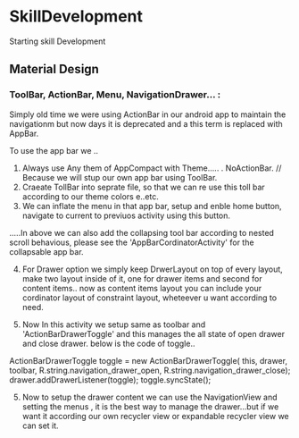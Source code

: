 # SkillDevelopment
Starting skill Development
## Material Design 
### ToolBar, ActionBar, Menu, NavigationDrawer... :
Simply old time we were using ActionBar in our android app to maintain the navigationm but now days it is deprecated and a this term is replaced with AppBar.

To use the app bar we ..
1) Always use Any them of AppCompact with Theme..... . NoActionBar. // Because we will stup our own app bar using ToolBar.
2) Craeate TollBar into seprate file, so that we can re use this toll bar according to our theme colors e..etc.
3) We can inflate the menu in that app bar, setup and enble home button, navigate to current to previuos activity using this button.

.....In above we can also add the collapsing tool bar according to nested scroll behavious, please see the 'AppBarCordinatorActivity' for the collapsable app bar.

4) For Drawer option we simply keep DrwerLayout on top of every layout, make two layout inside of it, one for drawer items and second for content items.. now as content items layout you can include your cordinator layout of constraint layout, wheteever u want according to need.

5) Now In this activity we setup same as toolbar and 'ActionBarDrawerToggle' and this manages the all state of open drawer and close drawer. below is the code of toggle..

ActionBarDrawerToggle toggle = new ActionBarDrawerToggle(
                this, drawer, toolbar, R.string.navigation_drawer_open, R.string.navigation_drawer_close);
        drawer.addDrawerListener(toggle);
        toggle.syncState();


5) Now to setup the drawer content we can use the NavigationView and setting the menus , it is the best way to manage the drawer...but if we want it according our own recycler view or expandable recycler view we can set it.

